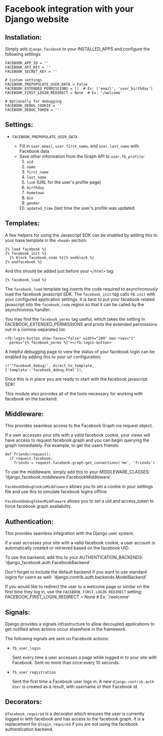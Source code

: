 Facebook integration with your Django website
=============================================

Installation:
------------
Simply add ``django_facebook`` to your INSTALLED_APPS and configure
the following settings:

    FACEBOOK_APP_ID = ''
    FACEBOOK_API_KEY = ''
    FACEBOOK_SECRET_KEY = ''

    # Custom settings
    FACEBOOK_PREPOPULATE_USER_DATA = False
    FACEBOOK_EXTENDED_PERMISSIONS = []  # Ex: ['email', 'user_birthday']
    FACEBOOK_FIRST_LOGIN_REDIRECT = None  # Ex: '/welcome'
    
    # Optionally for debugging
    FACEBOOK_DEBUG_COOKIE = ''
    FACEBOOK_DEBUG_TOKEN = ''


Settings:
--------

* ``FACEBOOK_PREPOPULATE_USER_DATA``

  * Fill in ``user.email``, ``user.first_name``, and ``user.last_name`` with Facebook data
  * Save other information from the Graph API to ``user.fb_profile``:
     1. ``uid``
     2. ``name``
     3. ``first_name``
     4. ``last_name``
     5. ``link`` (URL for the user's profile page)
     6. ``birthday``
     7. ``hometown``
     8. ``bio``
     9. ``gender``
     10. ``updated_time`` (last time the user's profile was updated

Templates:
---------
A few helpers for using the Javascript SDK can be enabled by adding
this to your base template in the ``<head>`` section:

    {% load facebook %}
    {% facebook_init %}
      {% block facebook_code %}{% endblock %}
    {% endfacebook %}

And this should be added just before your ``</html>`` tag:

    {% facebook_load %}
    
The ``facebook_load`` template tag inserts the code required to
asynchronously load the facebook javascript SDK. The ``facebook_init``
tag calls ``FB.init`` with your configured application settings. It is
best to put your facebook related javascript into the ``facebook_code``
region so that it can be called by the asynchronous handler.

You may find the ``facebook_perms`` tag useful, which takes the setting
in FACEBOOK_EXTENDED_PERMISSIONS and prints the extended permissions out
in a comma-separated list.

    <fb:login-button show-faces="false" width="200" max-rows="1"
      perms="{% facebook_perms %}"></fb:login-button>


A helpful debugging page to view the status of your facebook login can
be enabled by adding this to your url configuration:

    (r'^facebook_debug/', direct_to_template, {'template':'facebook_debug.html'}),  


Once this is in place you are ready to start with the facebook javascript SDK!

This module also provides all of the tools necessary for working with facebook
on the backend:


Middleware:
----------
This provides seamless access to the Facebook Graph via request object.

If a user accesses your site with a valid facebook cookie, your views
will have access to request.facebook.graph and you can begin querying
the graph immediately. For example, to get the users friends:

    def friends(request):
      if request.facebook:
        friends = request.facebook.graph.get_connections('me', 'friends')
        
To use the middleware, simply add this to your MIDDLEWARE_CLASSES:
    'django_facebook.middleware.FacebookMiddleware'


``FacebookDebugCookieMiddleware`` allows you to set a cookie in your settings
file and use this to simulate facebook logins offline.

``FacebookDebugTokenMiddleware`` allows you to set a uid and access_token to
force facebook graph availability.


Authentication:
--------------
This provides seamless integration with the Django user system.

If a user accesses your site with a valid facebook cookie, a user
account is automatically created or retrieved based on the facebook UID.

To use the backend, add this to your AUTHENTICATION_BACKENDS:
    'django_facebook.auth.FacebookBackend'

Don't forget to include the default backend if you want to use standard
logins for users as well:
    'django.contrib.auth.backends.ModelBackend'

If you would like to redirect the user to a welcome page or similar on the
first time they log in, use the ``FACEBOOK_FIRST_LOGIN_REDIRECT`` setting:
    FACEBOOK_FIRST_LOGIN_REDIRECT = None  # Ex: '/welcome'


Signals:
-------
Django provides a signals infrastructure to allow decoupled applications to get
notified when actions occur elsewhere in the framework.

The following signals are sent on Facebook actions:

* ``fb_user_login``

  Sent every time a user accesses a page while logged in to your site with Facebook.  Sent no more than once every 10 seconds.

* ``fb_user_registration``

  Sent the first time a Facebook user logs in.  A new ``django.contrib.auth`` ``User`` is created as a result, with username of their Facebook id.


Decorators:
----------
``@facebook_required`` is a decorator which ensures the user is currently
logged in with facebook and has access to the facebook graph. It is a replacement
for ``@login_required`` if you are not using the facebook authentication backend.
